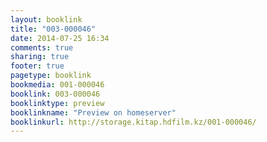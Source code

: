 ```yaml
---
layout: booklink
title: "003-000046"
date: 2014-07-25 16:34
comments: true
sharing: true
footer: true
pagetype: booklink 
bookmedia: 001-000046
booklink: 003-000046
booklinktype: preview
booklinkname: "Preview on homeserver"
booklinkurl: http://storage.kitap.hdfilm.kz/001-000046/
---
```

